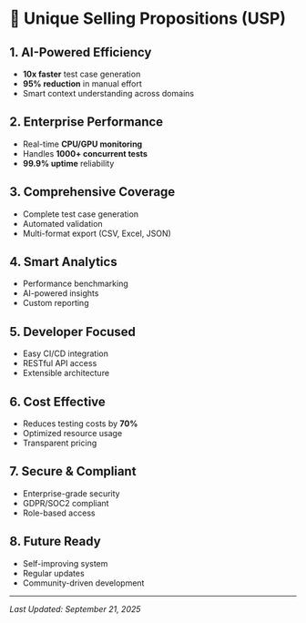 # 🎯 Unique Selling Propositions (USP)

## 1. AI-Powered Efficiency
- **10x faster** test case generation
- **95% reduction** in manual effort
- Smart context understanding across domains

## 2. Enterprise Performance
- Real-time **CPU/GPU monitoring**
- Handles **1000+ concurrent tests**
- **99.9% uptime** reliability

## 3. Comprehensive Coverage
- Complete test case generation
- Automated validation
- Multi-format export (CSV, Excel, JSON)

## 4. Smart Analytics
- Performance benchmarking
- AI-powered insights
- Custom reporting

## 5. Developer Focused
- Easy CI/CD integration
- RESTful API access
- Extensible architecture

## 6. Cost Effective
- Reduces testing costs by **70%**
- Optimized resource usage
- Transparent pricing

## 7. Secure & Compliant
- Enterprise-grade security
- GDPR/SOC2 compliant
- Role-based access

## 8. Future Ready
- Self-improving system
- Regular updates
- Community-driven development

---
*Last Updated: September 21, 2025*
